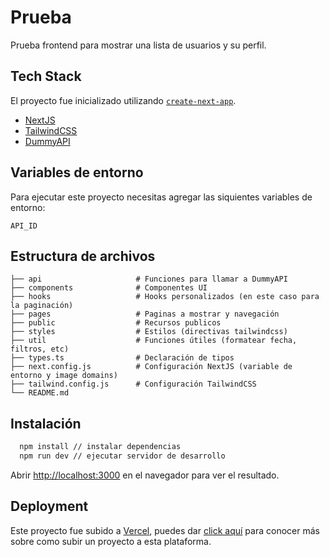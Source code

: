 # Prueba

Prueba frontend para mostrar una lista de usuarios y su perfil.

## Tech Stack

El proyecto fue inicializado utilizando [`create-next-app`](https://github.com/vercel/next.js/tree/canary/packages/create-next-app).

- [NextJS](https://nextjs.org)
- [TailwindCSS](https://tailwindcss.com)
- [DummyAPI](https://dummyapi.io)

## Variables de entorno

Para ejecutar este proyecto necesitas agregar las siquientes variables de entorno:

`API_ID`

## Estructura de archivos

    ├── api                     # Funciones para llamar a DummyAPI
    ├── components              # Componentes UI
    ├── hooks                   # Hooks personalizados (en este caso para la paginación)
    ├── pages                   # Paginas a mostrar y navegación
    ├── public                  # Recursos publicos
    ├── styles                  # Estilos (directivas tailwindcss)
    ├── util                    # Funciones útiles (formatear fecha, filtros, etc)
    ├── types.ts                # Declaración de tipos
    ├── next.config.js          # Configuración NextJS (variable de entorno y image domains)
    ├── tailwind.config.js      # Configuración TailwindCSS
    └── README.md

## Instalación

```bash
  npm install // instalar dependencias
  npm run dev // ejecutar servidor de desarrollo
```

Abrir [http://localhost:3000](http://localhost:3000) en el navegador para ver el resultado.

## Deployment

Este proyecto fue subido a [Vercel](https://vercel.com), puedes dar [click aquí](https://nextjs.org/docs/deployment) para conocer más sobre como subir un proyecto a esta plataforma.
